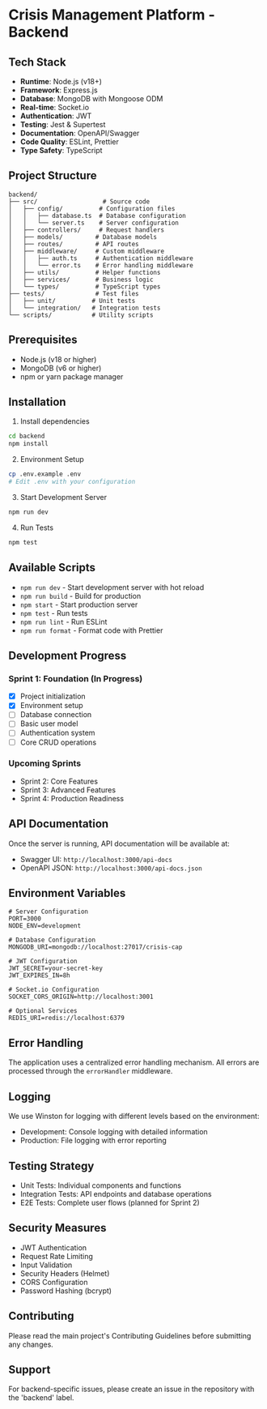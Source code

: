 # Crisis Management Platform - Backend

## Tech Stack
- **Runtime**: Node.js (v18+)
- **Framework**: Express.js
- **Database**: MongoDB with Mongoose ODM
- **Real-time**: Socket.io
- **Authentication**: JWT
- **Testing**: Jest & Supertest
- **Documentation**: OpenAPI/Swagger
- **Code Quality**: ESLint, Prettier
- **Type Safety**: TypeScript

## Project Structure
```
backend/
├── src/                  # Source code
│   ├── config/          # Configuration files
│   │   ├── database.ts  # Database configuration
│   │   └── server.ts    # Server configuration
│   ├── controllers/     # Request handlers
│   ├── models/         # Database models
│   ├── routes/         # API routes
│   ├── middleware/     # Custom middleware
│   │   ├── auth.ts     # Authentication middleware
│   │   └── error.ts    # Error handling middleware
│   ├── utils/          # Helper functions
│   ├── services/       # Business logic
│   └── types/          # TypeScript types
├── tests/              # Test files
│   ├── unit/          # Unit tests
│   └── integration/   # Integration tests
└── scripts/           # Utility scripts
```

## Prerequisites
- Node.js (v18 or higher)
- MongoDB (v6 or higher)
- npm or yarn package manager

## Installation

1. Install dependencies
```bash
cd backend
npm install
```

2. Environment Setup
```bash
cp .env.example .env
# Edit .env with your configuration
```

3. Start Development Server
```bash
npm run dev
```

4. Run Tests
```bash
npm test
```

## Available Scripts

- `npm run dev` - Start development server with hot reload
- `npm run build` - Build for production
- `npm start` - Start production server
- `npm test` - Run tests
- `npm run lint` - Run ESLint
- `npm run format` - Format code with Prettier

## Development Progress

### Sprint 1: Foundation (In Progress)
- [x] Project initialization
- [x] Environment setup
- [ ] Database connection
- [ ] Basic user model
- [ ] Authentication system
- [ ] Core CRUD operations

### Upcoming Sprints
- Sprint 2: Core Features
- Sprint 3: Advanced Features
- Sprint 4: Production Readiness

## API Documentation
Once the server is running, API documentation will be available at:
- Swagger UI: `http://localhost:3000/api-docs`
- OpenAPI JSON: `http://localhost:3000/api-docs.json`

## Environment Variables

```env
# Server Configuration
PORT=3000
NODE_ENV=development

# Database Configuration
MONGODB_URI=mongodb://localhost:27017/crisis-cap

# JWT Configuration
JWT_SECRET=your-secret-key
JWT_EXPIRES_IN=8h

# Socket.io Configuration
SOCKET_CORS_ORIGIN=http://localhost:3001

# Optional Services
REDIS_URI=redis://localhost:6379
```

## Error Handling
The application uses a centralized error handling mechanism. All errors are processed through the `errorHandler` middleware.

## Logging
We use Winston for logging with different levels based on the environment:
- Development: Console logging with detailed information
- Production: File logging with error reporting

## Testing Strategy
- Unit Tests: Individual components and functions
- Integration Tests: API endpoints and database operations
- E2E Tests: Complete user flows (planned for Sprint 2)

## Security Measures
- JWT Authentication
- Request Rate Limiting
- Input Validation
- Security Headers (Helmet)
- CORS Configuration
- Password Hashing (bcrypt)

## Contributing
Please read the main project's Contributing Guidelines before submitting any changes.

## Support
For backend-specific issues, please create an issue in the repository with the 'backend' label.
